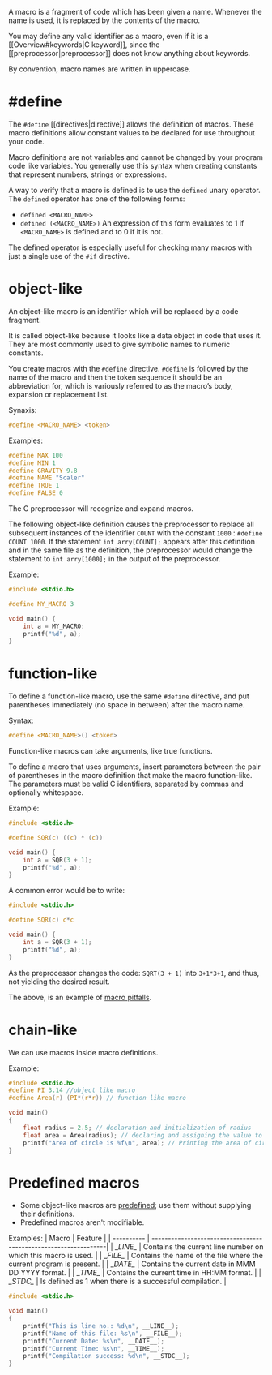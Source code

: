 A macro is a fragment of code which has been given a name. Whenever the name is used, it is replaced by the contents of the macro.

You may define any valid identifier as a macro, even if it is a [[Overview#keywords|C keyword]], since the [[preprocessor|preprocessor]] does not know anything about keywords.

By convention, macro names are written in uppercase.

# \#define

The `#define` [[directives|directive]] allows the definition of macros. These macro definitions allow constant values to be declared for use throughout your code.

Macro definitions are not variables and cannot be changed by your program code like variables. You generally use this syntax when creating constants that represent numbers, strings or expressions.

A way to verify that a macro is defined is to use the `defined` unary operator. The `defined` operator has one of the following forms:
- `defined <MACRO_NAME>`
- `defined (<MACRO_NAME>)`
An expression of this form evaluates to 1 if `<MACRO_NAME>` is defined and to 0 if it is not.

The defined operator is especially useful for checking many macros with just a single use of the `#if` directive.

# object-like

An object-like macro is an identifier which will be replaced by a code fragment.

It is called object-like because it looks like a data object in code that uses it. They are most commonly used to give symbolic names to numeric constants.

You create macros with the `#define` directive. `#define` is followed by the name of the macro and then the token sequence it should be an abbreviation for, which is variously referred to as the macro’s body, expansion or replacement list.

Synaxis:

```C
#define <MACRO_NAME> <token>
```

Examples:

```C
#define MAX 100
#define MIN 1
#define GRAVITY 9.8
#define NAME "Scaler"
#define TRUE 1
#define FALSE 0
```

The C preprocessor will recognize and expand macros.

The following object-like definition causes the preprocessor to replace all subsequent instances of the identifier `COUNT` with the constant `1000` : `#define COUNT 1000`. If the statement `int arry[COUNT];` appears after this definition and in the same file as the definition, the preprocessor would change the statement to  `int arry[1000];` in the output of the preprocessor.

Example:

```C
#include <stdio.h>

#define MY_MACRO 3

void main() {
    int a = MY_MACRO;
    printf("%d", a);
}
```

# function-like

To define a function-like macro, use the same `#define` directive, and put parentheses immediately (no space in between) after the macro name.

Syntax:

```C
#define <MACRO_NAME>() <token>
```

Function-like macros can take arguments, like true functions.

To define a macro that uses arguments, insert parameters between the pair of parentheses in the macro definition that make the macro function-like. The parameters must be valid C identifiers, separated by commas and optionally whitespace.

Example:

```C
#include <stdio.h>

#define SQR(c) ((c) * (c))

void main() {
    int a = SQR(3 + 1);
    printf("%d", a);
}
```

A common error would be to write:

```C
#include <stdio.h>

#define SQR(c) c*c

void main() {
    int a = SQR(3 + 1);
    printf("%d", a);
}
```

As the preprocessor changes the code: `SQRT(3 + 1)` into `3+1*3+1`, and thus, not yielding the desired result.

The above, is an example of [macro pitfalls](https://gcc.gnu.org/onlinedocs/cpp/Macro-Pitfalls.html#Macro-Pitfalls).

# chain-like

We can use macros inside macro definitions.

Example:

```C
#include <stdio.h>
#define PI 3.14 //object like macro
#define Area(r) (PI*(r*r)) // function like macro

void main()
{
    float radius = 2.5; // declaration and initialization of radius
    float area = Area(radius); // declaring and assigning the value to area
    printf("Area of circle is %f\n", area); // Printing the area of circle
}
```

# Predefined macros

- Some object-like macros are [predefined](https://gcc.gnu.org/onlinedocs/cpp/Predefined-Macros.html#Predefined-Macros); use them without supplying their definitions.
- Predefined macros aren't modifiable.

Examples:
| Macro      | Feature                                                         |
| ---------- | ----------------------------------------------------------------|
| \__LINE\__ | Contains the current line number on which this macro is used.       |
| \__FILE\__ | Contains the name of the file where the current program is present. |
| \__DATE\__ | Contains the current date in MMM DD YYYY format.                    |
| \__TIME\__ | Contains the current time in HH:MM format.                          |
| \__STDC\__ | Is defined as 1 when there is a successful compilation.             |

```C
#include <stdio.h>

void main()
{
    printf("This is line no.: %d\n", __LINE__);
    printf("Name of this file: %s\n", __FILE__);
    printf("Current Date: %s\n", __DATE__);
    printf("Current Time: %s\n", __TIME__);
    printf("Compilation success: %d\n", __STDC__);
}
```




